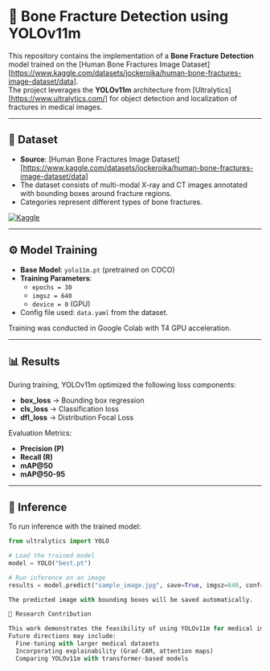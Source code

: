 # 🦴 Bone Fracture Detection using YOLOv11m

This repository contains the implementation of a **Bone Fracture Detection** model trained on the [Human Bone Fractures Image Dataset][https://www.kaggle.com/datasets/jockeroika/human-bone-fractures-image-dataset/data].  
The project leverages the **YOLOv11m** architecture from [Ultralytics][https://www.ultralytics.com/] for object detection and localization of fractures in medical images.  

---

## 📌 Dataset
- **Source**: [Human Bone Fractures Image Dataset][https://www.kaggle.com/datasets/jockeroika/human-bone-fractures-image-dataset/data]  
- The dataset consists of multi-modal X-ray and CT images annotated with bounding boxes around fracture regions.  
- Categories represent different types of bone fractures.  

[![Kaggle](https://img.shields.io/badge/Dataset-Kaggle-blue)](https://www.kaggle.com/datasets/jockeroika/human-bone-fractures-image-dataset/data)

---

## ⚙️ Model Training
- **Base Model**: `yolo11m.pt` (pretrained on COCO)  
- **Training Parameters**:  
  - `epochs = 30`  
  - `imgsz = 640`  
  - `device = 0` (GPU)  
- Config file used: `data.yaml` from the dataset.  

Training was conducted in Google Colab with T4 GPU acceleration.

---

## 📊 Results
During training, YOLOv11m optimized the following loss components:  
- **box_loss** → Bounding box regression  
- **cls_loss** → Classification loss  
- **dfl_loss** → Distribution Focal Loss  

Evaluation Metrics:  
- **Precision (P)**  
- **Recall (R)**  
- **mAP@50**  
- **mAP@50-95**  


---

## 🚀 Inference
To run inference with the trained model:  

```python
from ultralytics import YOLO

# Load the trained model
model = YOLO("best.pt")

# Run inference on an image
results = model.predict("sample_image.jpg", save=True, imgsz=640, conf=0.25)

The predicted image with bounding boxes will be saved automatically.

🔬 Research Contribution

This work demonstrates the feasibility of using YOLOv11m for medical image analysis, specifically for bone fracture detection.
Future directions may include:
  Fine-tuning with larger medical datasets
  Incorporating explainability (Grad-CAM, attention maps)
  Comparing YOLOv11m with transformer-based models
